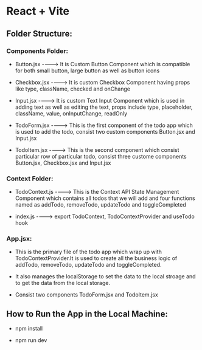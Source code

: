 # React + Vite

## Folder Structure:

### Components Folder:

- Button.jsx ----> It is Custom Button Component which is compatible for both small button, large button as well as button icons

- Checkbox.jsx ----> It is custom Checkbox Component having props like type, className, checked and onChange

- Input.jsx ----> It is custom Text Input Component which is used in adding text as well as editing the text, props include type, placeholder, className, value, onInputChange, readOnly

- TodoForm.jsx ----> This is the first component of the todo app which is used to add the todo, consist two custom components Button.jsx and Input.jsx

- TodoItem.jsx ----> This is the second component which consist particular row of particular todo, consist three custome components Button.jsx, Checkbox.jsx and Input.jsx

### Context Folder:

- TodoContext.js ----> This is the Context API State Management Component which contains all todos that we will add and four functions named as addTodo, removeTodo, updateTodo and toggleCompleted

- index.js ----> export TodoContext, TodoContextProvider and useTodo hook

### App.jsx:

- This is the primary file of the todo app which wrap up with TodoContextProvider.It is used to create all the business logic of addTodo, removeTodo, updateTodo and toggleCompleted. 

- It also manages the localStorage to set the data to the local stroage and to get the data from the local storage.

- Consist two components TodoForm.jsx and TodoItem.jsx


## How to Run the App in the Local Machine:

- npm install

- npm run dev

